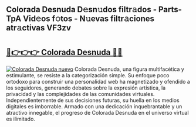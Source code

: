 ## Colorada Desnuda D𝚎sn𝚞dos filtr𝚊dos - Parts-TpA Vid𝚎os f𝚘tos - N𝚞evas filtr𝚊ciones atr𝚊ctivas VF3zv

# <h2><a href="http://mbaeei.tromn.icu/?c=Colorada+Desnuda">🔗👉👉👉 Colorada Desnuda 🔗🔗</a></h2>

[![Colorada Desnuda nuevo](https://i.imgur.com/pEAQMta.gif)](http://mbaeei.tromn.icu/?c=Colorada+Desnuda)
Colorada Desnuda, una figura multifacética y estimulante, se resiste a la categorización simple. Su enfoque poco ortodoxo para construir una personalidad web ha magnetizado y ofendido a los seguidores, generando debates sobre la expresión artística, la privacidad y las complejidades de las comunidades virtuales. Independientemente de sus decisiones futuras, su huella en los medios digitales es imborrable. Armado con una dedicación inquebrantable y un atractivo innegable, el progreso de Colorada Desnuda en el universo virtual es ilimitado.
